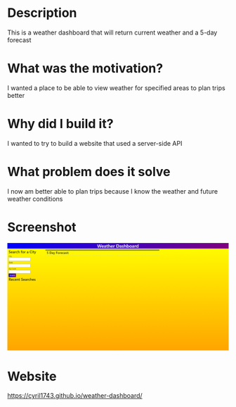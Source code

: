 # Description
This is a weather dashboard that will return current weather and a 5-day forecast
# What was the motivation?
I wanted a place to be able to view weather for specified areas to plan trips better
# Why did I build it?
I wanted to try to build a website that used a server-side API
# What problem does it solve
I now am better able to plan trips because I know the weather and future weather conditions
# Screenshot
![Screenshot](assets/screenshot.png)
# Website
https://cyril1743.github.io/weather-dashboard/
